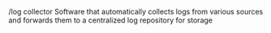 /log collector
Software that automatically collects logs from various sources and forwards them to a centralized log repository for storage